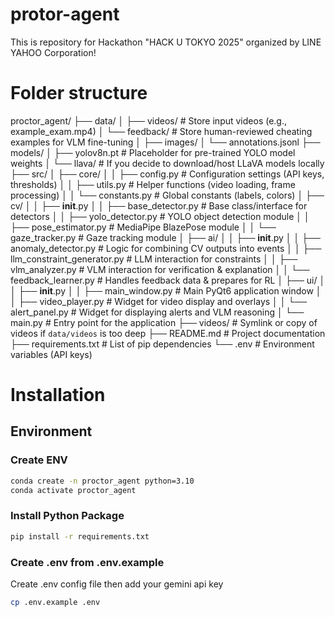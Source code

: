# protor-agent
This is repository for Hackathon "HACK U TOKYO 2025" organized by LINE YAHOO Corporation!

# Folder structure
proctor_agent/
├── data/
│   ├── videos/             # Store input videos (e.g., example_exam.mp4)
│   └── feedback/           # Store human-reviewed cheating examples for VLM fine-tuning
│       ├── images/
│       └── annotations.jsonl
├── models/
│   ├── yolov8n.pt          # Placeholder for pre-trained YOLO model weights
│   └── llava/              # If you decide to download/host LLaVA models locally
├── src/
│   ├── core/
│   │   ├── config.py       # Configuration settings (API keys, thresholds)
│   │   ├── utils.py        # Helper functions (video loading, frame processing)
│   │   └── constants.py    # Global constants (labels, colors)
│   ├── cv/
│   │   ├── __init__.py
│   │   ├── base_detector.py # Base class/interface for detectors
│   │   ├── yolo_detector.py # YOLO object detection module
│   │   ├── pose_estimator.py # MediaPipe BlazePose module
│   │   └── gaze_tracker.py  # Gaze tracking module
│   ├── ai/
│   │   ├── __init__.py
│   │   ├── anomaly_detector.py # Logic for combining CV outputs into events
│   │   ├── llm_constraint_generator.py # LLM interaction for constraints
│   │   ├── vlm_analyzer.py # VLM interaction for verification & explanation
│   │   └── feedback_learner.py # Handles feedback data & prepares for RL
│   ├── ui/
│   │   ├── __init__.py
│   │   ├── main_window.py  # Main PyQt6 application window
│   │   ├── video_player.py # Widget for video display and overlays
│   │   └── alert_panel.py  # Widget for displaying alerts and VLM reasoning
│   └── main.py             # Entry point for the application
├── videos/                 # Symlink or copy of videos if `data/videos` is too deep
├── README.md               # Project documentation
├── requirements.txt        # List of pip dependencies
└── .env                    # Environment variables (API keys)

# Installation

## Environment

### Create ENV
``` bash
conda create -n proctor_agent python=3.10
conda activate proctor_agent
```

### Install Python Package
``` bash
pip install -r requirements.txt
```

### Create .env from .env.example
Create .env config file then add your gemini api key
``` bash
cp .env.example .env
```
